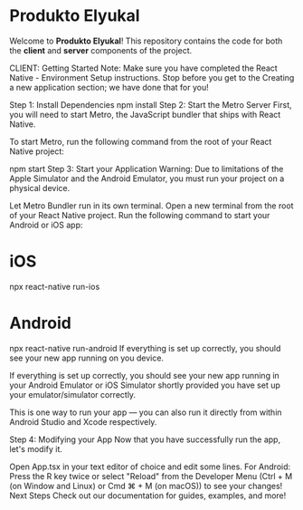# Produkto Elyukal

Welcome to **Produkto Elyukal**! This repository contains the code for both the **client** and **server** components of the project.

CLIENT:
Getting Started
Note: Make sure you have completed the React Native - Environment Setup instructions. Stop before you get to the Creating a new application section; we have done that for you!

Step 1: Install Dependencies
npm install
Step 2: Start the Metro Server
First, you will need to start Metro, the JavaScript bundler that ships with React Native.

To start Metro, run the following command from the root of your React Native project:

npm start
Step 3: Start your Application
Warning: Due to limitations of the Apple Simulator and the Android Emulator, you must run your project on a physical device.

Let Metro Bundler run in its own terminal. Open a new terminal from the root of your React Native project. Run the following command to start your Android or iOS app:

# iOS
npx react-native run-ios
# Android
npx react-native run-android
If everything is set up correctly, you should see your new app running on you device.

If everything is set up correctly, you should see your new app running in your Android Emulator or iOS Simulator shortly provided you have set up your emulator/simulator correctly.

This is one way to run your app — you can also run it directly from within Android Studio and Xcode respectively.

Step 4: Modifying your App
Now that you have successfully run the app, let's modify it.

Open App.tsx in your text editor of choice and edit some lines.
For Android: Press the R key twice or select "Reload" from the Developer Menu (Ctrl + M (on Window and Linux) or Cmd ⌘ + M (on macOS)) to see your changes!
Next Steps
Check out our documentation for guides, examples, and more!
